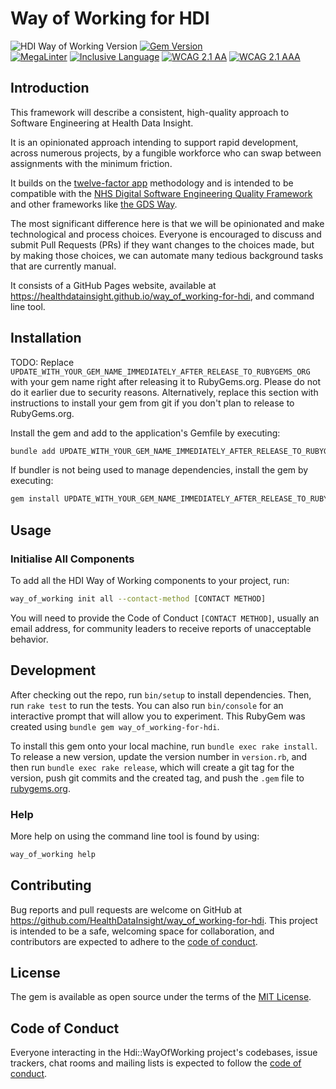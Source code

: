 # Way of Working for HDI

![HDI Way of Working Version](https://img.shields.io/badge/HDI_Way_of_Working-v0.1.0-%238169e3?labelColor=black)
[![Gem Version](https://badge.fury.io/rb/way_of_working.svg)](https://badge.fury.io/rb/way_of_working)
<br />
[![MegaLinter](https://github.com/HealthDataInsight/way_of_working-for-hdi/workflows/MegaLinter/badge.svg?branch=main)](https://github.com/HealthDataInsight/way_of_working-for-hdi/actions?query=workflow%3AMegaLinter+branch%3Amain)
[![Inclusive Language](https://github.com/HealthDataInsight/way_of_working-for-hdi/actions/workflows/inclusive-language.yml/badge.svg)](https://github.com/HealthDataInsight/way_of_working-for-hdi/actions/workflows/inclusive-language.yml)
[![WCAG 2.1 AA](https://github.com/HealthDataInsight/way_of_working-for-hdi/actions/workflows/wcag2aa.yml/badge.svg)](https://github.com/HealthDataInsight/way_of_working-for-hdi/actions/workflows/wcag2aa.yml)
[![WCAG 2.1 AAA](https://github.com/HealthDataInsight/way_of_working-for-hdi/actions/workflows/wcag2aaa.yml/badge.svg)](https://github.com/HealthDataInsight/way_of_working-for-hdi/actions/workflows/wcag2aaa.yml)

## Introduction

This framework will describe a consistent, high-quality approach to Software Engineering at Health Data Insight.

It is an opinionated approach intending to support rapid development, across numerous projects, by a fungible workforce who can swap between assignments with the minimum friction.

It builds on the [twelve-factor app](https://12factor.net) methodology and is intended to be compatible with the [NHS Digital Software Engineering Quality Framework](https://github.com/NHSDigital/software-engineering-quality-framework) and other frameworks like [the GDS Way](https://gds-way.cloudapps.digital).

The most significant difference here is that we will be opinionated and make technological and process choices. Everyone is encouraged to discuss and submit Pull Requests (PRs) if they want changes to the choices made, but by making those choices, we can automate many tedious background tasks that are currently manual.

It consists of a GitHub Pages website, available at <https://healthdatainsight.github.io/way_of_working-for-hdi>, and command line tool.

## Installation

TODO: Replace `UPDATE_WITH_YOUR_GEM_NAME_IMMEDIATELY_AFTER_RELEASE_TO_RUBYGEMS_ORG` with your gem name right after releasing it to RubyGems.org. Please do not do it earlier due to security reasons. Alternatively, replace this section with instructions to install your gem from git if you don't plan to release to RubyGems.org.

Install the gem and add to the application's Gemfile by executing:

```bash
bundle add UPDATE_WITH_YOUR_GEM_NAME_IMMEDIATELY_AFTER_RELEASE_TO_RUBYGEMS_ORG
```

If bundler is not being used to manage dependencies, install the gem by executing:

```bash
gem install UPDATE_WITH_YOUR_GEM_NAME_IMMEDIATELY_AFTER_RELEASE_TO_RUBYGEMS_ORG
```

## Usage

### Initialise All Components

To add all the HDI Way of Working components to your project, run:

```bash
way_of_working init all --contact-method [CONTACT METHOD]
```

You will need to provide the Code of Conduct `[CONTACT METHOD]`, usually an email address, for community leaders to receive reports of unacceptable behavior.

## Development

After checking out the repo, run `bin/setup` to install dependencies. Then, run `rake test` to run the tests. You can also run `bin/console` for an interactive prompt that will allow you to experiment.
This RubyGem was created using `bundle gem way_of_working-for-hdi`.

To install this gem onto your local machine, run `bundle exec rake install`. To release a new version, update the version number in `version.rb`, and then run `bundle exec rake release`, which will create a git tag for the version, push git commits and the created tag, and push the `.gem` file to [rubygems.org](https://rubygems.org).

### Help

More help on using the command line tool is found by using:

```bash
way_of_working help
```

## Contributing

Bug reports and pull requests are welcome on GitHub at <https://github.com/HealthDataInsight/way_of_working-for-hdi>. This project is intended to be a safe, welcoming space for collaboration, and contributors are expected to adhere to the [code of conduct](https://github.com/HealthDataInsight/way_of_working-for-hdi/blob/main/CODE_OF_CONDUCT.md).

## License

The gem is available as open source under the terms of the [MIT License](https://opensource.org/licenses/MIT).

## Code of Conduct

Everyone interacting in the Hdi::WayOfWorking project's codebases, issue trackers, chat rooms and mailing lists is expected to follow the [code of conduct](https://github.com/HealthDataInsight/way_of_working-for-hdi/blob/main/CODE_OF_CONDUCT.md).
